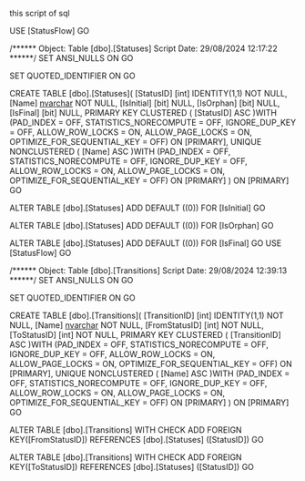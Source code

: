 this script of sql

USE [StatusFlow]
GO

/****** Object:  Table [dbo].[Statuses]    Script Date: 29/08/2024 12:17:22 ******/
SET ANSI_NULLS ON
GO

SET QUOTED_IDENTIFIER ON
GO

CREATE TABLE [dbo].[Statuses](
	[StatusID] [int] IDENTITY(1,1) NOT NULL,
	[Name] [nvarchar](100) NOT NULL,
	[IsInitial] [bit] NULL,
	[IsOrphan] [bit] NULL,
	[IsFinal] [bit] NULL,
PRIMARY KEY CLUSTERED 
(
	[StatusID] ASC
)WITH (PAD_INDEX = OFF, STATISTICS_NORECOMPUTE = OFF, IGNORE_DUP_KEY = OFF, ALLOW_ROW_LOCKS = ON, ALLOW_PAGE_LOCKS = ON, OPTIMIZE_FOR_SEQUENTIAL_KEY = OFF) ON [PRIMARY],
UNIQUE NONCLUSTERED 
(
	[Name] ASC
)WITH (PAD_INDEX = OFF, STATISTICS_NORECOMPUTE = OFF, IGNORE_DUP_KEY = OFF, ALLOW_ROW_LOCKS = ON, ALLOW_PAGE_LOCKS = ON, OPTIMIZE_FOR_SEQUENTIAL_KEY = OFF) ON [PRIMARY]
) ON [PRIMARY]
GO

ALTER TABLE [dbo].[Statuses] ADD  DEFAULT ((0)) FOR [IsInitial]
GO

ALTER TABLE [dbo].[Statuses] ADD  DEFAULT ((0)) FOR [IsOrphan]
GO

ALTER TABLE [dbo].[Statuses] ADD  DEFAULT ((0)) FOR [IsFinal]
GO
USE [StatusFlow]
GO

/****** Object:  Table [dbo].[Transitions]    Script Date: 29/08/2024 12:39:13 ******/
SET ANSI_NULLS ON
GO

SET QUOTED_IDENTIFIER ON
GO

CREATE TABLE [dbo].[Transitions](
	[TransitionID] [int] IDENTITY(1,1) NOT NULL,
	[Name] [nvarchar](100) NOT NULL,
	[FromStatusID] [int] NOT NULL,
	[ToStatusID] [int] NOT NULL,
PRIMARY KEY CLUSTERED 
(
	[TransitionID] ASC
)WITH (PAD_INDEX = OFF, STATISTICS_NORECOMPUTE = OFF, IGNORE_DUP_KEY = OFF, ALLOW_ROW_LOCKS = ON, ALLOW_PAGE_LOCKS = ON, OPTIMIZE_FOR_SEQUENTIAL_KEY = OFF) ON [PRIMARY],
UNIQUE NONCLUSTERED 
(
	[Name] ASC
)WITH (PAD_INDEX = OFF, STATISTICS_NORECOMPUTE = OFF, IGNORE_DUP_KEY = OFF, ALLOW_ROW_LOCKS = ON, ALLOW_PAGE_LOCKS = ON, OPTIMIZE_FOR_SEQUENTIAL_KEY = OFF) ON [PRIMARY]
) ON [PRIMARY]
GO

ALTER TABLE [dbo].[Transitions]  WITH CHECK ADD FOREIGN KEY([FromStatusID])
REFERENCES [dbo].[Statuses] ([StatusID])
GO

ALTER TABLE [dbo].[Transitions]  WITH CHECK ADD FOREIGN KEY([ToStatusID])
REFERENCES [dbo].[Statuses] ([StatusID])
GO





